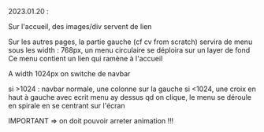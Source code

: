 2023.01.20 : 






Sur l'accueil, des images/div servent de lien

Sur les autres pages, la partie gauche (cf cv from scratch) servira de menu
sous les width : 768px, un menu circulaire se déploira sur un layer de fond
Ce menu contient un lien qui ramène à l'accueil








A width 1024px on switche de navbar

si >1024 : navbar normale, une colonne sur la gauche
si <1024, une croix en haut à gauche avec ecrit menu ay dessus
    qd on clique, le menu se déroule en spirale en se centrant sur l'écran

    

	
IMPORTANT => on doit pouvoir arreter animation !!!

